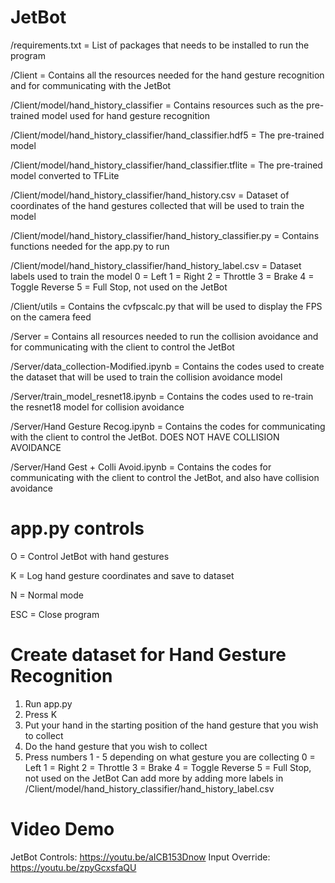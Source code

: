 # JetBot

/requirements.txt = List of packages that needs to be installed to run the program

/Client = Contains all the resources needed for the hand gesture recognition and for communicating with the JetBot

/Client/model/hand_history_classifier = Contains resources such as the pre-trained model used for hand gesture recognition

/Client/model/hand_history_classifier/hand_classifier.hdf5 = The pre-trained model

/Client/model/hand_history_classifier/hand_classifier.tflite = The pre-trained model converted to TFLite

/Client/model/hand_history_classifier/hand_history.csv = Dataset of coordinates of the hand gestures collected that will be used to train the model

/Client/model/hand_history_classifier/hand_history_classifier.py = Contains functions needed for the app.py to run

/Client/model/hand_history_classifier/hand_history_label.csv = Dataset labels used to train the model
0 = Left
1 = Right
2 = Throttle
3 = Brake
4 = Toggle Reverse
5 = Full Stop, not used on the JetBot

/Client/utils = Contains the cvfpscalc.py that will be used to display the FPS on the camera feed

/Server = Contains all resources needed to run the collision avoidance and for communicating with the client to control the JetBot

/Server/data_collection-Modified.ipynb = Contains the codes used to create the dataset that will be used to train the collision avoidance model

/Server/train_model_resnet18.ipynb = Contains the codes used to re-train the resnet18 model for collision avoidance 

/Server/Hand Gesture Recog.ipynb = Contains the codes for communicating with the client to control the JetBot. DOES NOT HAVE COLLISION AVOIDANCE

/Server/Hand Gest + Colli Avoid.ipynb = Contains the codes for communicating with the client to control the JetBot, and also have collision avoidance

# app.py controls

O = Control JetBot with hand gestures

K = Log hand gesture coordinates and save to dataset

N = Normal mode

ESC = Close program

# Create dataset for Hand Gesture Recognition

1. Run app.py
2. Press K
3. Put your hand in the starting position of the hand gesture that you wish to collect
4. Do the hand gesture that you wish to collect
5. Press numbers 1 - 5 depending on what gesture you are collecting
0 = Left
1 = Right
2 = Throttle
3 = Brake
4 = Toggle Reverse
5 = Full Stop, not used on the JetBot
Can add more by adding more labels in /Client/model/hand_history_classifier/hand_history_label.csv

# Video Demo

JetBot Controls: https://youtu.be/aICB153Dnow
Input Override: https://youtu.be/zpyGcxsfaQU





